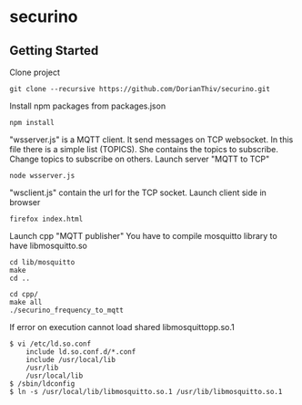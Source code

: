 # securino

## Getting Started

Clone project
```
git clone --recursive https://github.com/DorianThiv/securino.git
```

Install npm packages from packages.json
```
npm install
```

"wsserver.js" is a MQTT client. It send messages on TCP websocket.
In this file there is a simple list (TOPICS). She contains the topics to subscribe.
Change topics to subscribe on others.
Launch server "MQTT to TCP"
```
node wsserver.js
```
"wsclient.js" contain the url for the TCP socket. 
Launch client side in browser
```
firefox index.html
```

Launch cpp "MQTT publisher"
You have to compile mosquitto library to have libmosquitto.so
```
cd lib/mosquitto
make
cd ..
```

```
cd cpp/
make all
./securino_frequency_to_mqtt
```

If error on execution cannot load shared libmosquittopp.so.1
```
$ vi /etc/ld.so.conf
    include ld.so.conf.d/*.conf
    include /usr/local/lib
    /usr/lib
    /usr/local/lib
$ /sbin/ldconfig
$ ln -s /usr/local/lib/libmosquitto.so.1 /usr/lib/libmosquitto.so.1
```

